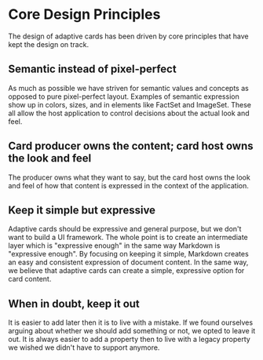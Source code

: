 # Core Design Principles 
The design of adaptive cards has been driven by core principles that have kept the 
design on track.

## Semantic instead of pixel-perfect
As much as possible we have striven for semantic values and concepts as opposed to pure pixel-perfect layout. Examples of semantic expression show up in colors, sizes, and in elements like FactSet and ImageSet. These all allow the host application to control decisions about the actual look and feel.

## Card producer owns the content; card host owns the look and feel
The producer owns what they want to say, but the card host owns the look and feel of how that content is expressed in the context of the application.

## Keep it simple but expressive
Adaptive cards should be expressive and general purpose, but we don't want to build a UI framework.  The whole point is to create an intermediate layer which is "expressive enough" in the same way Markdown is "expressive enough". By focusing on keeping it simple, Markdown creates an easy and consistent expression of document content.  In the same way, we believe that adaptive cards can create a simple, expressive option for card content.

## When in doubt, keep it out
It is easier to add later then it is to live with a mistake. If we found ourselves arguing about whether we should add something or not, we opted to leave it out.  It is always easier to add a property then to live with a legacy property we wished we didn't have to support anymore.


